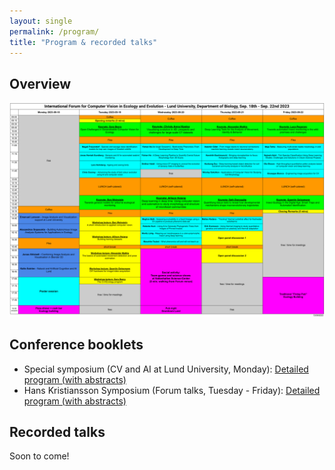 ```yaml
---
layout: single
permalink: /program/
title: "Program & recorded talks"
---
```


## Overview 

<a href="/assets/files/CV-Forum_Program - v3.pdf">
    <img src="/assets/images/thumbs/program-v3.png">
</a>

## Conference booklets

- Special symposium (CV and AI at Lund University, Monday): [Detailed program (with abstracts)](https://docs.google.com/document/d/1E2VXT3X1m7ipvn0JKpzyYadK38hf98LesM5RryDQriU/edit?usp=sharing)
- Hans Kristiansson Symposium (Forum talks, Tuesday - Friday): [Detailed program (with abstracts)](https://docs.google.com/document/d/1LPqduaWjvVbqU8B-egflHXWIVaVLtnDshYe9R9gRIJc/edit?usp=sharing)

## Recorded talks 

Soon to come! 
